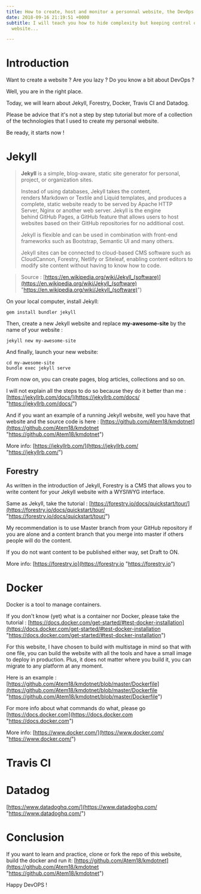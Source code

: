 ```yaml
---
title: How to create, host and monitor a personnal website, the DevOps way
date: 2018-09-16 21:19:51 +0000
subtitle: I will teach you how to hide complexity but keeping control of a self host
  website...

---
```

# Introduction

Want to create a website ? Are you lazy ? Do you know a bit about DevOps ?

Well, you are in the right place.

Today, we will learn about Jekyll, Forestry, Docker, Travis CI and Datadog.

Please be advice that it's not a step by step tutorial but more of a collection of the technologies that I used to create my personal website.

Be ready, it starts now !

# Jekyll

> **Jekyll** is a simple, blog-aware, static site generator for personal, project, or organization sites.
>
> Instead of using databases, Jekyll takes the content, renders Markdown or Textile and Liquid templates, and produces a complete, static website ready to be served by Apache HTTP Server, Nginx or another web server. Jekyll is the engine behind GitHub Pages, a GitHub feature that allows users to host websites based on their GitHub repositories for no additional cost.
>
> Jekyll is flexible and can be used in combination with front-end frameworks such as Bootstrap, Semantic UI and many others.
>
> Jekyll sites can be connected to cloud-based CMS software such as CloudCannon, Forestry, Netlify or Siteleaf, enabling content editors to modify site content without having to know how to code.

> Source : [https://en.wikipedia.org/wiki/Jekyll_(software)](https://en.wikipedia.org/wiki/Jekyll_(software) "https://en.wikipedia.org/wiki/Jekyll_(software)")

On your local computer, install Jekyll:

    gem install bundler jekyll

Then, create a new Jekyll website and replace **my-awesome-site** by the name of your website :

    jekyll new my-awesome-site

And finally, launch your new website:

    cd my-awesome-site
    bundle exec jekyll serve

From now on, you can create pages, blog articles, collections and so on.

I will not explain all the steps to do so because they do it better than me : [https://jekyllrb.com/docs/](https://jekyllrb.com/docs/ "https://jekyllrb.com/docs/")

And if you want an example of a running Jekyll website, well you have that website and the source code is here : [https://github.com/Atem18/kmdotnet](https://github.com/Atem18/kmdotnet "https://github.com/Atem18/kmdotnet")

More info: [https://jekyllrb.com/](https://jekyllrb.com/ "https://jekyllrb.com/")

## Forestry

As written in the introduction of Jekyll, Forestry is a CMS that allows you to write content for your Jekyll website with a WYSIWYG interface.

Same as Jekyll, take the tutorial : [https://forestry.io/docs/quickstart/tour/](https://forestry.io/docs/quickstart/tour/ "https://forestry.io/docs/quickstart/tour/")

My recommendation is to use Master branch from your GitHub repository if you are alone and a content branch that you merge into master if others people will do the content.

If you do not want content to be published either way, set Draft to ON.

More info: [https://forestry.io](https://forestry.io "https://forestry.io")

# Docker

Docker is a tool to manage containers.

If you don't know (yet) what is a container nor Docker, please take the tutorial : [https://docs.docker.com/get-started/#test-docker-installation](https://docs.docker.com/get-started/#test-docker-installation "https://docs.docker.com/get-started/#test-docker-installation")

For this website, I have chosen to build with multistage in mind so that with one file, you can build the website with all the tools and have a small image to deploy in production. Plus, it does not matter where you build it, you can migrate to any platform at any moment.

Here is an example : [https://github.com/Atem18/kmdotnet/blob/master/Dockerfile](https://github.com/Atem18/kmdotnet/blob/master/Dockerfile "https://github.com/Atem18/kmdotnet/blob/master/Dockerfile")

For more info about what commands do what, please go [https://docs.docker.com](https://docs.docker.com "https://docs.docker.com")

More info: [https://www.docker.com/](https://www.docker.com/ "https://www.docker.com/")

# Travis CI

# Datadog

[https://www.datadoghq.com/](https://www.datadoghq.com/ "https://www.datadoghq.com/")

# Conclusion

If you want to learn and practice, clone or fork the repo of this website, build the docker and run it: [https://github.com/Atem18/kmdotnet](https://github.com/Atem18/kmdotnet "https://github.com/Atem18/kmdotnet")

Happy DevOPS !